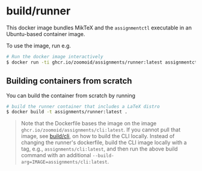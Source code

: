 # build/runner

This docker image bundles MikTeX and the `assignmentctl` executable in an Ubuntu-based container image.

To use the image, run e.g.

```bash
# Run the docker image interactively
$ docker run -ti ghcr.io/zoomoid/assignments/runner:latest assignmentctl build --all 
```

## Building containers from scratch

You can build the container from scratch by running 

```bash
# build the runner container that includes a LaTeX distro
$ docker build -t assignments/runner:latest .
```

> Note that the Dockerfile bases the image on the image `ghcr.io/zoomoid/assignments/cli:latest`.
> If you cannot pull that image, see [build/cli](../cli/README.md), on how to build the CLI locally.
> Instead of changing the runner's dockerfile, build the CLI image locally with a tag, e.g.,
> `assignments/cli:latest`, and then run the above build command with an additional 
> `--build-arg=IMAGE=assignments/cli:latest`.
